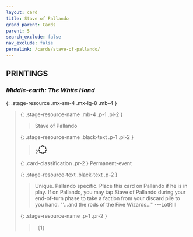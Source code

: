```yaml
---
layout: card
title: Stave of Pallando
grand_parent: Cards
parent: S
search_exclude: false
nav_exclude: false
permalink: /cards/stave-of-pallando/
---
```


## PRINTINGS


### _Middle-earth: The White Hand_

{: .stage-resource .mx-sm-4 .mx-lg-8 .mb-4 }
> {: .stage-resource-name .mb-4 .p-1 .pl-2 }
> > <div class="card-mp"></div>
> > <div class="card-name">Stave of Pallando</div>
>
> {: .stage-resource-name .black-text .p-1 .pl-2 }
> > 2![](/assets/images/stage-point.svg)
>
> {: .card-classification .pr-2 }
> Permanent-event
>
> {: .stage-resource-text .black-text .p-2 }
> > Unique. Pallando specific. Place this card on Pallando if he is in play. If on Pallando, you may tap Stave of Pallando during your end-of-turn phase to take a faction from your discard pile to you hand.   "'...and the rods of the Five Wizards..." ---LotRIII 
> 
> {: .stage-resource-name .p-1 .pr-2 }
> > <div class="card-shield"></div>
> > <div class="card-corruption">〔1〕</div>
